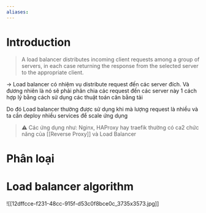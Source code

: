 ```yaml
---
aliases:
---
```

# Introduction

> A load balancer distributes incoming client requests among a group of servers, in each case returning the response from the selected server to the appropriate client.

-> Load balancer có nhiệm vụ distribute request đến các server đích. Và đương nhiên là nó sẽ phải phân chia các request đến các server này 1 cách hợp lý bằng cách sử dụng các thuật toán cân bằng tải

Do đó Load balancer thường được sử dụng khi mà lượng request là nhiều và ta cần deploy nhiều services để scale ứng dụng


> ⚠️ Các ứng dụng như: Nginx, HAProxy hay traefik thường có ca2 chức năng của [[Reverse Proxy]] và Load Balancer

# Phân loại


# Load balancer algorithm

![[12dffcce-f231-48cc-915f-d53c0f8bce0c_3735x3573.jpg]]
